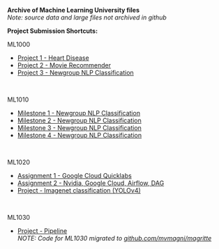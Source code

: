 **Archive of Machine Learning University files**\
*Note: source data and large files not archived in github*



**Project Submission Shortcuts:**


ML1000
- <a href="ML1000/ML1000_Project_1/Project%20Submission" target="_blank">Project 1 - Heart Disease</a> 
- <a href="ML1000/ML1000_Project_2/Project%20Submission" target="_blank">Project 2 - Movie Recommender</a> 
- <a href="ML1000/ML1000_Project_3/Project%20Submission" target="_blank">Project 3 - Newgroup NLP Classification</a> 
<br />

ML1010
- <a href="ML1010/Group-Project/Milestone 1" target="_blank">Milestone 1 - Newgroup NLP Classification</a> 
- <a href="ML1010/Group-Project/Milestone 2/_Submission" target="_blank">Milestone 2 - Newgroup NLP Classification</a> 
- <a href="ML1010/Group-Project/Milestone 3/_Submission" target="_blank">Milestone 3 - Newgroup NLP Classification</a> 
- <a href="ML1010/Group-Project/Milestone 4/Submission" target="_blank">Milestone 4 - Newgroup NLP Classification</a> 
<br />

ML1020
- <a href="ML1020/Assignment1_submission" target="_blank">Assignment 1 - Google Cloud Quicklabs</a> 
- <a href="ML1020/Assignment2_submission" target="_blank">Assignment 2 - Nvidia, Google Cloud, Airflow, DAG</a>
- <a href="ML1020/Main_Project/Submission" target="_blank">Project - Imagenet classification (YOLOv4)</a>
<br />

ML1030
- <a href="ML1030/_Submission" target="_blank">Project - Pipeline</a>\
*NOTE: Code for ML1030 migrated to <a href="github.com/mvmagni/magritte">github.com/mvmagni/magritte</a>*
